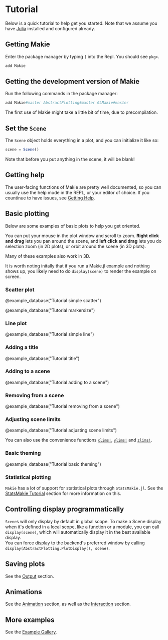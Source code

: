 # Tutorial

Below is a quick tutorial to help get you started. Note that we assume you have [Julia](https://julialang.org/) installed and configured already.

## Getting Makie
Enter the package manager by typing `]` into the Repl. You should see `pkg>`.
```julia
add Makie
```

## Getting the development version of Makie
Run the following commands in the package manager:
```julia
add Makie#master AbstractPlotting#master GLMakie#master
```

The first use of Makie might take a little bit of time, due to precompilation.

## Set the `Scene`

The `Scene` object holds everything in a plot, and you can initialize it like so:

```julia
scene = Scene()
```

Note that before you put anything in the scene, it will be blank!

## Getting help

The user-facing functions of Makie are pretty well documented, so you can usually use the help mode in the REPL, or your editor of choice. If you countinue to have issues, see [Getting Help](@ref).

## Basic plotting

Below are some examples of basic plots to help you get oriented.

You can put your mouse in the plot window and scroll to zoom. **Right click and drag** lets you pan around the scene, and **left click and drag** lets you do selection zoom (in 2D plots), or orbit around the scene (in 3D plots).

Many of these examples also work in 3D.

It is worth noting initally that if you run a Makie.jl example and nothing shows up, you likely need to do `display(scene)` to render the example on screen.

### Scatter plot

@example_database("Tutorial simple scatter")

@example_database("Tutorial markersize")

### Line plot

@example_database("Tutorial simple line")

### Adding a title

@example_database("Tutorial title")

### Adding to a scene

@example_database("Tutorial adding to a scene")

### Removing from a scene

@example_database("Tutorial removing from a scene")

### Adjusting scene limits

@example_database("Tutorial adjusting scene limits")

You can also use the convenience functions [`xlims!`](@ref), [`ylims!`](@ref) and [`zlims!`](@ref).

### Basic theming

@example_database("Tutorial basic theming")

### Statistical plotting

`Makie` has a lot of support for statistical plots through `StatsMakie.jl`.
See the [StatsMakie Tutorial](@ref) section for more information on this.

## Controlling display programmatically

`Scene`s will only display by default in global scope.  To make a Scene display when it's defined in a local scope,
like a function or a module, you can call `display(scene)`, which will automatically display it in the best available
display.  
You can force display to the backend's preferred window by calling `display(AbstractPlotting.PlotDisplay(), scene)`.

## Saving plots

See the [Output](@ref) section.

## Animations

See the [Animation](@ref) section, as well as the [Interaction](@ref) section.

## More examples

See the [Example Gallery](http://juliaplots.org/MakieReferenceImages/gallery/index.html).
